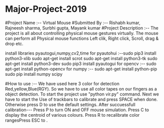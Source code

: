 # Major-Project-2019


#Project Name :-- Virtual Mouse
#Submitted By :-- Rishabh kumar, Rajneesh sharma, Surbhi gupta, Mayank kumar
#Project Description :--
                        The project is all about controlling physical mouse gestures virtually.
                        The mouse can perform all Physical mouse functions Left clik, Right click, Scroll, drag & drop etc.
  
  
install libraries pyautogui,numpy,cv2,time
for pyautohui :--sudo pip3 install python3-xlib
                sudo apt-get install scrot
                sudo apt-get install python3-tk
                sudo apt-get install python3-dev
                sudo pip3 install pyautogui
for opencv :-- sudo apt-get install python-opencv
for numpy :--  sudo apt-get install python-pip  
                sudo pip install numpy scipy


#How to use :--  We have used here 3 color for detection Red,yellow,Blue(RGY).
                So we have to use all color tapes on our fingers as a object detection. 
                To start the project use "python vir.py" command. Next we have to start the Use of trackbars to calibrate and press  SPACE when done.
                Otherwise press D to use the default settings.
                After succuessfull calibration---
                Press P to turn ON and OFF mouse simulation.
                Press C to display the centroid of various colours.
                Press R to recalibrate color rangesPress ESC to .


